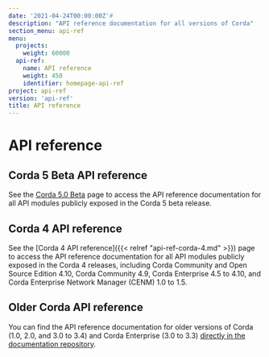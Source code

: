 ```yaml
---
date: '2021-04-24T00:00:00Z'#
description: "API reference documentation for all versions of Corda"
section_menu: api-ref
menu:
  projects:
    weight: 60000
  api-ref:
    name: API reference
    weight: 450
    identifier: homepage-api-ref
project: api-ref
version: 'api-ref'
title: API reference
---
```



# API reference

## Corda 5 Beta API reference

See the [Corda 5.0 Beta](../../en/api-ref/corda/5.0/java/index.html) page to access the API reference documentation for all API modules publicly exposed in the Corda 5 beta release.

## Corda 4 API reference

See the [Corda 4 API reference]({{< relref "api-ref-corda-4.md" >}}) page to access the API reference documentation for all API modules publicly exposed in the Corda 4 releases, including Corda Community and Open Source Edition 4.10, Corda Community 4.9, Corda Enterprise 4.5 to 4.10, and Corda Enterprise Network Manager (CENM) 1.0 to 1.5.

## Older Corda API reference

You can find the API reference documentation for older versions of Corda (1.0, 2.0, and 3.0 to 3.4) and Corda Enterprise (3.0 to 3.3) [directly in the documentation repository](https://github.com/corda/corda-docs-portal/tree/main/content/en/archived-docs/).
